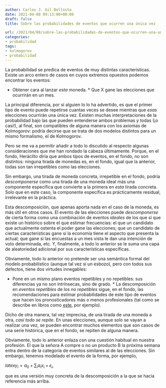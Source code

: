 ```yaml
---
author: Carlos J. Gil Bellosta
date: 2021-04-08 09:13:00+00:00
draft: false
title: Sobre las probabilidades de eventos que ocurren una única vez

url: /2021/04/08/sobre-las-probabilidades-de-eventos-que-ocurren-una-unica-vez/
categories:
- probabilidad
tags:
- kolmogorov
- probabilidad
---
```





La probabilidad se predica de eventos de muy distintas características. Existe un arco entero de casos en cuyos extremos opuestos podemos encontrar los eventos:





  * Obtener cara al lanzar _esta_ moneda.  * Que X gane las elecciones que ocurrirán en un mes.





La principal diferencia, por si alguien lo lo ha advertido, es que el primer tipo de evento puede repetirse cuantas veces se desee mientras que _esas_ elecciones ocurrirán una única vez. Existen muchas interpretaciones de la probabilidad bajo las que pueden entenderse ambos problemas y todas (¡o casi!), al final, son compatibles de alguna manera con los axiomas de Kolmogorov: podría decirse que se trata de dos modelos distintos para un mismo formalismo, el de Kolmogorov.







Pero se me va a permitir añadir a todo lo discutido al respecto algunas consideraciones que me han rondado la cabeza últimamente. Porque, en el fondo, Heráclito diría que ambos tipos de eventos, en el fondo, no son distintos: ninguna tirada de monedas es, en el fondo, igual que la anterior, todas son tan irrepetibles como las elecciones.







Sin embargo, una tirada de moneda concreta, irrepetible en el fondo, podría _descomponerse_ como una tirada de una moneda ideal más una componente específica que convierte a la primera en _esta_ tirada concreta. Solo que en este caso, la componente específica es prácticamente residual, irrelevante en la práctica.







Esta descomposición, que apenas aporta nada en el caso de la moneda, es más útil en otros casos. El evento de las elecciones puede _descomponerse_ de cierta forma como una combinación de eventos _ideales_ de los que sí que existe un histórico sobre el que estimar frecuencias: el que un candidato que actualmente ostenta el poder gane las elecciones; que un candidato de ciertas características gane si la economía tiene el aspecto que presenta la actual; que gane si las encuestas a un mes vista le dan una intención de voto determinada, etc. Y, finalmente, a todo lo anterior se le suma una capa de aleatoriedad adicional por sus características específicas.







Obviamente, todo lo anterior no pretende ser una semántica formal del modelo probabilístico (aunque tal vez sí un esbozo), pero con todos sus defectos, tiene dos virtudes innegables:





  * Pone en un mismo plano eventos repetibles y no repetibles: sus diferencias ya no son intrínsecas, sino de grado.   * La descomposición en _eventos repetibles_ de los _no repetibles_ sigue, en el fondo, las recomendaciones para estimar probabilidades de este tipo de eventos que hacen los pronosticadores más o menos profesionales (tal como se describe en libros como [este](https://www.goodreads.com/book/show/23995360-superforecasting), por ejemplo).





Dicho de otra manera, tal vez imprecisa, de una tirada de una moneda a otra, _casi todo se repite_. En unas elecciones, aunque solo se vayan a realizar una vez, se pueden encontrar muchos elementos que son casos de una serie histórica, que en el fondo, se repiten de alguna manera.







Obviamente, todo lo anterior enlaza con una cuestión habitual en nuestra profesión. El que la señora A compre o no un producto B la próxima semana entra dentro de la categoría de eventos similares al de las elecciones. Sin embargo, tenemos modelado el evento de la forma, por ejemplo,







$latex y_i = a_0 + \sum_i a_i x_i + \epsilon_i,$







que es una versión muy concreta de la descomposición a la que se hacía referencia más arriba.



